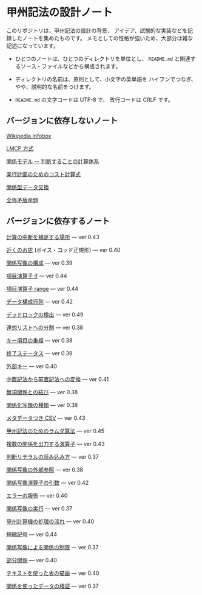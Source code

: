 # 甲州記法の設計ノート



このリポジトリは、甲州記法の設計の背景、
アイデア、試験的な実装などを記録したノートを集めたものです。
メモとしての性格が強いため、大部分は雑な記述になっています。

 - ひとつのノートは、ひとつのディレクトリを単位とし、
   `README.md` と関連するソース・ファイルなどから構成されます。

 - ディレクトリの名前は、原則として、小文字の英単語を
   ハイフンでつなぎ、やや、説明的な名前をつけます。

 - `README.md` の文字コードは UTF-8 で、
   改行コードは CRLF です。



バージョンに依存しないノート
------------------------------------------------------------------

[Wikipedia Infobox][infobox]

[LMCP 方式][lmcp-method]

[関係モデル -- 判断することの計算体系][prezi-relational-model]

[実行計画のためのコスト計算式][rdbms-cost-formula]

[関係型データ交換][rdi]

[全称矛盾命題][universal-contradiction]



バージョンに依存するノート
------------------------------------------------------------------

[計算の中断を補足する場所][abortable-points] — ver 0.43

[近くのお店][boyce-codd-normal-form] (ボイス・コッド正規形) — ver 0.40

[関係写像の構成][construct-relmap] — ver 0.39

[項目演算子 if][cop-if] — ver 0.44

[項目演算子 range][cop-range] — ver 0.44

[データ構成行列][data-component-matrix] — ver 0.42

[デッドロックの検出][deadlock-detection] — ver 0.49

[連想リストへの分割][divide-into-assoc] — ver 0.38

[キー項目の重複][duplicate-keys] — ver 0.38

[終了ステータス][exit-status] — ver 0.39

[外部キー][foreign-key] — ver 0.40

[中置記法から前置記法への変換][infix-notation] — ver 0.41

[無項関係との結び][join-with-reldum] — ver 0.38

[関係化写像の種類][kind-of-relfiers] — ver 0.38

[メタデータつき CSV][koshu-xsv] — ver 0.43

[甲州記法のためのラムダ算法][lambda-calculus] — ver 0.45

[複数の関係を出力する演算子][multiple-output] — ver 0.43

[判断リテラルの読み込み方][read-judge-literals] — ver 0.37

[関係写像の外部参照][relmap-in-outer-section] — ver 0.38

[関係写像演算子の引数][relmap-operand] — ver 0.42

[エラーの報告][report-error] — ver 0.40

[関係写像の実行][run-relmap-using-relation-directly] — ver 0.37

[甲州計算機の処理の流れ][section-level-process] — ver 0.40

[短縮記号][short-signs] — ver 0.44

[関係写像による関係の制限][some-and-none] — ver 0.37

[部分関係][subrelation] — ver 0.40

[テキストを使った表の描画][text-table] — ver 0.40

[関係を使ったデータの検証][validation-using-relation] — ver 0.37



[lmcp-method]:                        note/lmcp-method
[prezi-relational-model]:             note/prezi-relational-model
[rdbms-cost-formula]:                 note/rdbms-cost-formula
[rdi]:                                note/rdi
[universal-contradiction]:            note/universal-contradiction

[abortable-points]:                   note/abortable-points
[boyce-codd-normal-form]:             note/boyce-codd-normal-form
[construct-relmap]:                   note/construct-relmap
[cop-if]:                             note/cop-if
[cop-range]:                          note/cop-range
[data-component-matrix]:              note/data-component-matrix
[deadlock-detection]:                 note/deadlock-detection
[divide-into-assoc]:                  note/divide-into-assoc
[duplicate-keys]:                     note/duplicate-keys
[exit-status]:                        note/exit-status
[foreign-key]:                        note/foreign-key
[infix-notation]:                     note/infix-notation
[infobox]:                            note/infobox
[join-with-reldum]:                   note/join-with-reldum
[kind-of-relfiers]:                   note/kind-of-relfiers
[koshu-xsv]:                          note/koshu-xsv
[lambda-calculus]:                    note/lambda-calculus
[multiple-output]:                    note/multiple-output
[read-judge-literals]:                note/read-judge-literals
[relmap-in-outer-section]:            note/relmap-in-outer-section
[relmap-operand]:                     note/relmap-operand
[report-error]:                       note/report-error
[run-relmap-using-relation-directly]: note/run-relmap-using-relation-directly
[section-level-process]:              note/section-level-process
[short-signs]:                        note/short-signs
[some-and-none]:                      note/some-and-none
[subrelation]:                        note/subrelation
[text-table]:                         note/text-table
[validation-using-relation]:          note/validation-using-relation

